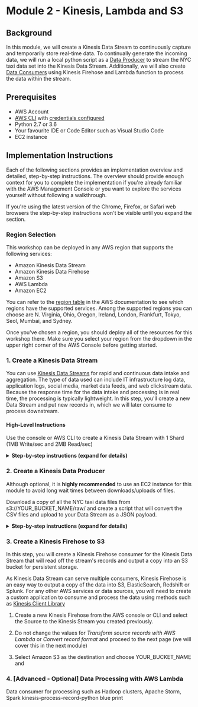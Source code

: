 # Module 2 - Kinesis, Lambda and S3


## Background
In this module, we will create a Kinesis Data Stream to continuously capture and temporarily store real-time data. To continually generate the incoming data, we will run a local python script as a [Data Producer](https://docs.aws.amazon.com/streams/latest/dev/amazon-kinesis-producers.html) to stream the NYC taxi data set into the Kinesis Data Stream. Additionally, we will also create [Data Consumers](https://docs.aws.amazon.com/streams/latest/dev/amazon-kinesis-consumers.html) using Kinesis Firehose and Lambda function to process the data within the stream.


## Prerequisites

* AWS Account
* [AWS CLI](https://docs.aws.amazon.com/cli/latest/userguide/installing.html) with [credentials configured](https://docs.aws.amazon.com/cli/latest/userguide/cli-chap-getting-started.html#cli-quick-configuration)
* Python 2.7 or 3.6
* Your favourite IDE or Code Editor such as Visual Studio Code
* EC2 instance

## Implementation Instructions

Each of the following sections provides an implementation overview and detailed, step-by-step instructions. The overview should provide enough context for you to complete the implementation if you're already familiar with the AWS Management Console or you want to explore the services yourself without following a walkthrough.

If you're using the latest version of the Chrome, Firefox, or Safari web browsers the step-by-step instructions won't be visible until you expand the section.

### Region Selection

This workshop can be deployed in any AWS region that supports the following services:

- Amazon Kinesis Data Stream
- Amazon Kinesis Data Firehose
- Amazon S3
- AWS Lambda
- Amazon EC2


You can refer to the [region table](https://aws.amazon.com/about-aws/global-infrastructure/regional-product-services/) in the AWS documentation to see which regions have the supported services. Among the supported regions you can choose are N. Virginia, Ohio, Oregon, Ireland, London, Frankfurt, Tokyo, Seol, Mumbai, and Sydney.

Once you've chosen a region, you should deploy all of the resources for this workshop there. Make sure you select your region from the dropdown in the upper right corner of the AWS Console before getting started.

### 1. Create a Kinesis Data Stream
You can use [Kinesis Data Streams](https://aws.amazon.com/kinesis/data-streams/) for rapid and continuous data intake and aggregation. The type of data used can include IT infrastructure log data, application logs, social media, market data feeds, and web clickstream data. Because the response time for the data intake and processing is in real time, the processing is typically lightweight. In this step, you'll create a new Data Stream and put new records in, which we will later consume to process downstream.


#### High-Level Instructions

Use the console or AWS CLI to create a Kinesis Data Stream with 1 Shard (1MB Write/sec and 2MB Read/sec)

<details>
<summary><strong>Step-by-step instructions (expand for details)</strong></summary><p>

1. In the AWS Management Console choose **Services** then select **Kinesis** under Analytics.

1. Choose **+Create Data Stream**

1. Provide a name for your stream such as `Stream-firstname-lastname`.

1. For Number of shards, use 1 (sufficient for this module)

1. Select Create Kinesis Stream

Alternatively, use the AWS CLI command
aws kinesis create-stream --stream-name YOUR_STREAM_NAME --shard-count 1 --region YOUR_REGION

</p></details>

### 2. Create a Kinesis Data Producer
Although optional, it is **highly recommended** to use an EC2 instance for this module to avoid long wait times between downloads/uploads of files.

Download a copy of all the NYC taxi data files from s3://YOUR_BUCKET_NAME/raw/ and create a script that will convert the CSV files and upload to your Data Stream as a JSON payload.

<details>
<summary><strong>Step-by-step instructions (expand for details)</strong></summary><p>

1. SSH into working instance and download taxi data
    ssh -i <your_local_ssh_key.pem> ec2-user@<EC2_Public_IP_Address>
    mkdir downloads
    cd downloads
    aws s3 sync s3://YOUR_BUCKET/raw/ .

1. Create a new python script that will convert the downloaded CSV files into JSON

``` python

```

3. Create a new Kinesis Data Producer script that will put records into our Data Stream 

``` python



```



</p></details>

### 3. Create a Kinesis Firehose to S3
In this step, you will create a Kinesis Firehose consumer for the Kinesis Data Stream that will read off the stream's records and output a copy into an S3 bucket for persistent storage.

As Kinesis Data Stream can serve multiple consumers, Kinesis Firehose is an easy way to output a copy of the data into S3, ElasticSearch, Redshift or Splunk. For any other AWS services or data sources, you will need to create a custom application to consume and process the data using methods such as [Kinesis Client Library](https://github.com/awslabs/amazon-kinesis-client)

1. Create a new Kinesis Firehose from the AWS console or CLI and select the Source to the Kinesis Stream you created previously.

1. Do not change the values for *Transform source records with AWS Lambda* or *Convert record format* and proceed to the next page (we will cover this in the next module)

1. Select Amazon S3 as the destination and choose YOUR_BUCKET_NAME and 

### 4. [Advanced - Optional] Data Processing with AWS Lambda
Data consumer for processing such as Hadoop clusters, Apache Storm, Spark
kinesis-process-record-python blue print




